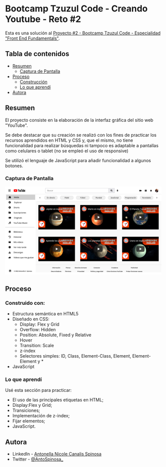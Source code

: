 # Bootcamp Tzuzul Code - Creando Youtube - Reto #2

Esta es una solución al [Proyecto #2 - Bootcamp Tzuzul Code - Especialidad "Front End Fundamentals"](https://www.tzuzulcode.com/).

## Tabla de contenidos

- [Resumen](#Resumen)
  - [Captura de Pantalla](#Captura-de-pantalla)
- [Proceso](#Proceso)
  - [Construcción](#Construcción)
  - [Lo que aprendí](#Lo-que-aprendí)
- [Autora](#Autora)

## Resumen

El proyecto consiste en la elaboración de la interfaz gráfica del sitio web "YouTube".

Se debe destacar que su creación se realizó con los fines de practicar los recursos aprendidos en HTML y CSS y, que el mismo, no tiene funcionalidad para realizar búsquedas ni tampoco es adaptable a pantallas como celulares o tablet (no se empleó el uso de responsive)

Se utilizó el lenguaje de JavaScript para añadir funcionalidad a algunos botones.

### Captura de Pantalla

![](./img/my-solution.png)

## Proceso

### Construido con:

- Estructura semántica en HTML5
- Diseñado en CSS:
  - Display: Flex y Grid
  - Overflow: Hidden
  - Position: Absolute, Fixed y Relative
  - Hover
  - Transition: Scale
  - z-index
  - Selectores simples: ID, Class, Element-Class, Element, Element-Element y \*
- JavaScript

### Lo que aprendí

Usé esta sección para practicar:

- El uso de las principales etiquetas en HTML;
- Display:Flex y Grid;
- Transiciones;
- Implementación de z-index;
- Fijar elementos;
- JavaScript.

## Autora

- LinkedIn - [Antonella Nicole Canalis Spinosa](https://www.linkedin.com/in/antonella-nicole-canalis-spinosa-/)
- Twitter - [@AntoSpinosa\_](https://twitter.com/AntoSpinosa_)
